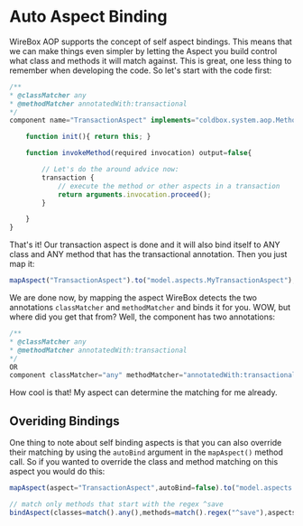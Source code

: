 # Auto Aspect Binding

WireBox AOP supports the concept of self aspect bindings. This means that we can make things even simpler by letting the Aspect you build control what class and methods it will match against. This is great, one less thing to remember when developing the code. So let's start with the code first:

```javascript
/**
* @classMatcher any
* @methodMatcher annotatedWith:transactional
*/
component name="TransactionAspect" implements="coldbox.system.aop.MethodInterceptor"{

    function init(){ return this; }

    function invokeMethod(required invocation) output=false{

        // Let's do the around advice now:
        transaction {
            // execute the method or other aspects in a transaction
            return arguments.invocation.proceed();
        }

    }
}
```

That's it! Our transaction aspect is done and it will also bind itself to ANY class and ANY method that has the transactional annotation. Then you just map it:

```javascript
mapAspect("TransactionAspect").to("model.aspects.MyTransactionAspect");
```

We are done now, by mapping the aspect WireBox detects the two annotations `classMatcher` and `methodMatcher` and binds it for you. WOW, but where did you get that from? Well, the component has two annotations:

```javascript
/**
* @classMatcher any
* @methodMatcher annotatedWith:transactional
*/
OR
component classMatcher="any" methodMatcher="annotatedWith:transactional"{}
```

How cool is that! My aspect can determine the matching for me already.

## Overiding Bindings

One thing to note about self binding aspects is that you can also override their matching by using the `autoBind` argument in the `mapAspect()` method call. So if you wanted to override the class and method matching on this aspect you would do this:

```javascript
mapAspect(aspect="TransactionAspect",autoBind=false).to("model.aspects.MyTransactionAspect");

// match only methods that start with the regex ^save
bindAspect(classes=match().any(),methods=match().regex("^save"),aspects="TransactionAspect");
```
